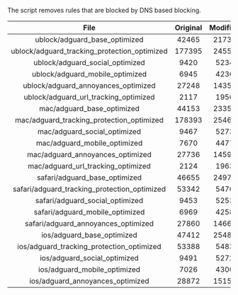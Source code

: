 The script removes rules that are blocked by DNS based blocking.


| File | Original | Modified |
|:----:|:-----:|:-----:|
| ublock/adguard_base_optimized | 42465 | 21735 |
| ublock/adguard_tracking_protection_optimized | 177395 | 24556 |
| ublock/adguard_social_optimized | 9420 | 5234 |
| ublock/adguard_mobile_optimized | 6945 | 4236 |
| ublock/adguard_annoyances_optimized | 27248 | 14359 |
| ublock/adguard_url_tracking_optimized | 2117 | 1956 |
| mac/adguard_base_optimized | 44153 | 23352 |
| mac/adguard_tracking_protection_optimized | 178393 | 25469 |
| mac/adguard_social_optimized | 9467 | 5273 |
| mac/adguard_mobile_optimized | 7670 | 4477 |
| mac/adguard_annoyances_optimized | 27736 | 14594 |
| mac/adguard_url_tracking_optimized | 2124 | 1963 |
| safari/adguard_base_optimized | 46655 | 24975 |
| safari/adguard_tracking_protection_optimized | 53342 | 5476 |
| safari/adguard_social_optimized | 9453 | 5253 |
| safari/adguard_mobile_optimized | 6969 | 4258 |
| safari/adguard_annoyances_optimized | 27860 | 14667 |
| ios/adguard_base_optimized | 47412 | 25484 |
| ios/adguard_tracking_protection_optimized | 53388 | 5483 |
| ios/adguard_social_optimized | 9491 | 5272 |
| ios/adguard_mobile_optimized | 7026 | 4300 |
| ios/adguard_annoyances_optimized | 28872 | 15151 |